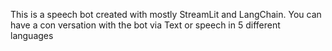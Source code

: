 This is a speech bot created with mostly StreamLit and LangChain.
You can have a con versation with the bot via Text or speech in 5 different languages
